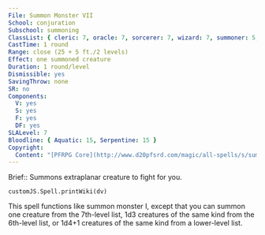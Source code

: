 ```yaml
---
File: Summon Monster VII
School: conjuration
Subschool: summoning
ClassList: { cleric: 7, oracle: 7, sorcerer: 7, wizard: 7, summoner: 5, witch: 7, psychic: 7, unchained summoner: 6 }
CastTime: 1 round
Range: close (25 + 5 ft./2 levels)
Effect: one summoned creature
Duration: 1 round/level
Dismissible: yes
SavingThrow: none
SR: no
Components:
  V: yes
  S: yes
  F: yes
  DF: yes
SLALevel: 7
Bloodline: { Aquatic: 15, Serpentine: 15 }
Copyright:
  Content: "[PFRPG Core](http://www.d20pfsrd.com/magic/all-spells/s/summon-monster-i#TOC-Summon-Monster-VII)"
---
```

Brief:: Summons extraplanar creature to fight for you.

```dataviewjs
customJS.Spell.printWiki(dv)
```

This spell functions like summon monster I, except that you can summon one creature from the 7th-level list, 1d3 creatures of the same kind from the 6th-level list, or 1d4+1 creatures of the same kind from a lower-level list.
